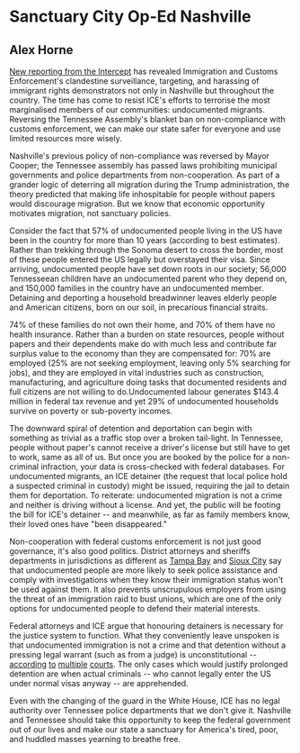 # Sanctuary City Op-Ed Nashville

## Alex Horne

[New reporting from the Intercept](https://theintercept.com/2021/06/17/ice-retaliate-immigrant-advocates-surveillance/) has revealed Immigration and Customs Enforcement's clandestine surveillance, targeting, and harassing of immigrant rights demonstrators not only in Nashville but throughout the country. The time has come to resist ICE's efforts to terrorise the most marginalised members of our communities: undocumented migrants. Reversing the Tennessee Assembly's blanket ban on non-compliance with customs enforcement, we can make our state safer for everyone and use limited resources more wisely.

Nashville's previous policy of non-compliance was reversed by Mayor Cooper; the Tennessee assembly has passed laws prohibiting municipal governments and police departments from non-cooperation. As part of a grander logic of deterring all migration during the Trump administration, the theory predicted that making life inhospitable for people without papers would discourage migration. But we know that economic opportunity motivates migration, not sanctuary policies. 

Consider the fact that 57% of undocumented people living in the US have been in the country for more than 10 years (according to best estimates). Rather than trekking through the Sonoma desert to cross the border, most of these people entered the US legally but overstayed their visa. Since arriving, undocumented people have set down roots in our society; 56,000 Tennesseean children have an undocumented parent who they depend on, and 150,000 families in the country have an undocumented member. Detaining and deporting a household breadwinner leaves elderly people and American citizens, born on our soil, in precarious financial straits. 

74% of these families do not own their home, and 70% of them have no health insurance. Rather than a burden on state resources, people without papers and their dependents make do with much less and contribute far surplus value to the economy than they are compensated for: 70% are employed (25% are not seeking employment, leaving only 5% searching for jobs), and they are employed in vital industries such as construction, manufacturing, and agriculture doing tasks that documented residents and full citizens are not willing to do.Undocumented labour generates \$143.4 million in federal tax revenue and yet 29% of undocumented households survive on poverty or sub-poverty incomes.

The downward spiral of detention and deportation can begin with something as trivial as a traffic stop over a broken tail-light. In Tennessee, people without paper's cannot receive a driver's license but still have to get to work, same as all of us. But once you are booked by the police for a non-criminal infraction, your data is cross-checked with federal databases. For undocumented migrants, an ICE detainer (the request that local police hold a suspected criminal in custody) might be issued, requiring the jail to detain them for deportation. To reiterate: undocumented migration is not a crime and neither is driving without a license. And yet, the public will be footing the bill for ICE's detainer -- and meanwhile, as far as family members know, their loved ones have "been disappeared."

Non-cooperation with federal customs enforcement is not just good governance, it's also good politics. District attorneys and sheriffs departments in jurisdictions as different as [Tampa Bay](http://www.nwestiowa.com/news/sheriff-responds-to-sanctuary/article_c78332fa-13f9-11e7-a0d6-b33dbf4e93bd.html) and [Sioux City](http://www.nwestiowa.com/news/sheriff-responds-to-sanctuary/article_c78332fa-13f9-11e7-a0d6-b33dbf4e93bd.html) say that undocumented people are more likely to seek police assistance and comply with investigations when they know their immigration status won't be used against them. It also prevents unscrupulous employers from using the threat of an immigration raid to bust unions, which are one of the only options for undocumented people to defend their material interests.

Federal attorneys and ICE argue that honouring detainers is necessary for the justice system to function. What they conveniently leave unspoken is that undocumented immigration is not a crime and that detention without a pressing legal warrant (such as from a judge) is unconstitutional -- [according](https://miami.cbslocal.com/2017/03/03/judge-dade-holding-arrested-immigrants-for-ice-is-unconstitutional/) [to](https://immigrantjustice.org/sites/default/files/content-type/press-release/documents/2016-11/JimenezMoreno-NDIL-ruling.pdf) [multiple](http://media.oregonlive.com/clackamascounty_impact/other/Miranda%20Olivares%20MSJ%20decision.140411.pdf) [courts](https://www.aclupa.org/en/press-releases/third-circuit-appeals-court-rules-immigration-detainers-are-non-binding-requests). The only cases which would justify prolonged detention are when actual criminals -- who cannot legally enter the US under normal visas anyway -- are apprehended. 

Even with the changing of the guard in the White House, ICE has no legal authority over Tennessee police departments that we don't give it. Nashville and Tennessee should take this opportunity to keep the federal government out of our lives and make our state a sanctuary for America's tired, poor, and huddled masses yearning to breathe free. 
